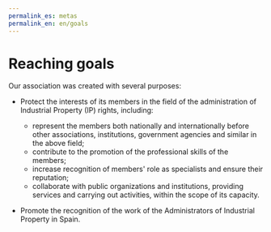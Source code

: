 ```yaml
---
permalink_es: metas
permalink_en: en/goals
---
```

<style>
    #backgroundImage {
        background-image: url('assets/img/background_1.jpg');
    }
</style>

# Reaching goals

Our association was created with several purposes:

* Protect the interests of its members in the field of the administration of Industrial Property (IP) rights, including:
  * represent the members both nationally and internationally before other associations,
institutions, government agencies and similar in the above field;
  * contribute to the promotion of the professional skills of the members;
  * increase recognition of members' role as specialists and ensure their reputation;
  * collaborate with public organizations and institutions, providing services and carrying out activities, within the scope of its capacity.
  
* Promote the recognition of the work of the Administrators of Industrial Property in Spain.

